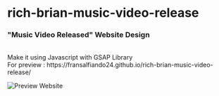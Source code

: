 # rich-brian-music-video-release
<h3>"Music Video Released" Website Design</h3> <br>
Make it using Javascript with GSAP Library <br>
For preview : https://fransalfiando24.github.io/rich-brian-music-video-release/ <br>


![Preview Website](https://user-images.githubusercontent.com/80236079/162561026-a0507fa7-3369-4ce7-90e4-e639a49339fe.JPG)
